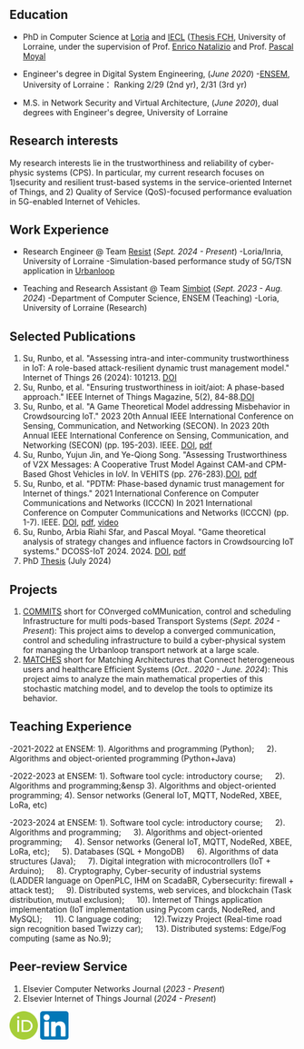## Education
- PhD in Computer Science at [Loria](https://www.loria.fr/fr/) and [IECL](https://iecl.univ-lorraine.fr/) ([Thesis FCH](https://www.mdpi.com/1424-8220/22/8/3048](https://www.fr-hermite.univ-lorraine.fr/these-federation-charles-hermite)), University of Lorraine, under the supervision of Prof. [Enrico Natalizio](https://www.tii.ae/team/prof-enrico-natalizio) and Prof. [Pascal Moyal](https://iecl.univ-lorraine.fr/membre-iecl/moyal-pascal/)


- Engineer's degree in Digital System Engineering, (_June 2020_)
-[ENSEM](https://ensem.univ-lorraine.fr/), University of Lorraine： Ranking 2/29 (2nd yr), 2/31	(3rd yr)				       		

- M.S. in Network Security and Virtual Architecture, (_June 2020_), dual degrees with Engineer's degree, University of Lorraine 	


## Research interests
My research interests lie in the trustworthiness and reliability of cyber-physic systems (CPS). In particular, my current research focuses on 1)security and resilient trust-based systems in the 
service-oriented Internet of Things, and 2) Quality of Service (QoS)-focused performance evaluation in 5G-enabled Internet of Vehicles.
 			        		

## Work Experience
- Research Engineer @ Team [Resist](https://team.inria.fr/resist/) (_Sept. 2024 - Present_)
-Loria/Inria, University of Lorraine
-Simulation-based performance study of 5G/TSN application in [Urbanloop](https://urbanloop.fr/)

- Teaching and Research Assistant @ Team [Simbiot](https://simbiot.gitlabpages.inria.fr/web/index.html) (_Sept. 2023 - Aug. 2024_)
-Department of Computer Science, ENSEM (Teaching)
-Loria, University of Lorraine (Research)


## Selected Publications
1. Su, Runbo, et al. "Assessing intra-and inter-community trustworthiness in IoT: A role-based attack-resilient dynamic trust management model." Internet of Things 26 (2024): 101213. [DOI](https://doi.org/10.1016/j.iot.2024.101213)
2. Su, Runbo, et al. "Ensuring trustworthiness in ioit/aiot: A phase-based approach." IEEE Internet of Things Magazine, 5(2), 84-88.[DOI](https://doi.org/10.1109/IOTM.001.2100190)
3. Su, Runbo, et al. "A Game Theoretical Model addressing Misbehavior in Crowdsourcing IoT." 2023 20th Annual IEEE International Conference on Sensing, Communication, and Networking (SECON). In 2023 20th Annual IEEE International Conference on Sensing, Communication, and Networking (SECON) (pp. 195-203). IEEE. [DOI](https://doi.org/10.1109/SECON58729.2023.10287527), [pdf](https://www.researchgate.net/profile/Runbo-Su/publication/374934907_A_Game_Theoretical_Model_addressing_Misbehavior_in_Crowdsourcing_IoT/links/6537e38c5d51a8012b6d9657/A-Game-Theoretical-Model-addressing-Misbehavior-in-Crowdsourcing-IoT.pdf) 
5. Su, Runbo, Yujun Jin, and Ye-Qiong Song. "Assessing Trustworthiness of V2X Messages: A Cooperative Trust Model Against CAM-and CPM-Based Ghost Vehicles in IoV. In VEHITS (pp. 276-283).[DOI](https://doi.org/10.5220/0012605200003702), [pdf](https://hal.science/hal-04453209v4/file/Vehist.pdf)
7. Su, Runbo, et al. "PDTM: Phase-based dynamic trust management for Internet of things." 2021 International Conference on Computer Communications and Networks (ICCCN) In 2021 International Conference on Computer Communications and Networks (ICCCN) (pp. 1-7). IEEE. [DOI](https://doi.org/10.1109/ICCCN52240.2021.9522234), [pdf](https://hal.science/hal-03322831v1/file/Su-PDTM.pdf), [video](https://www.youtube.com/playlist?list=PLzIU1iYy4sJjPSz7HjvMLYme7z4D1E4KW)
8. Su, Runbo, Arbia Riahi Sfar, and Pascal Moyal. "Game theoretical analysis of strategy changes and influence factors in Crowdsourcing IoT systems." DCOSS-IoT 2024. 2024. [DOI](https://doi.org/10.1109/DCOSS-IoT61029.2024.00048), [pdf](https://hal.science/hal-04564953/document)
9. PhD [Thesis](https://theses.fr/api/v1/document/2024LORR0054) (July 2024)

## Projects
1. [COMMITS](https://commits.loria.fr/) short for COnverged coMMunication, control and scheduling Infrastructure for multi pods-based Transport Systems (_Sept. 2024 - Present_): This project aims to develop a converged communication, control and scheduling infrastructure to build a cyber-physical system for managing the Urbanloop transport network at a large scale.
2. [MATCHES](https://anr.fr/Project-ANR-18-CE40-0019) short for Matching Architectures that Connect heterogeneous users and healthcare Efficient Systems (_Oct.. 2020 - June. 2024_): This project aims to analyze the main mathematical properties of this stochastic matching model, and to develop the tools to optimize its behavior.


## Teaching Experience
-2021-2022 at ENSEM: 1). Algorithms and programming (Python); &emsp; 2). Algorithms and object-oriented programming (Python+Java)

-2022-2023 at ENSEM: 1). Software tool cycle: introductory course; &emsp; 2). Algorithms and programming;&ensp 3). Algorithms and object-oriented programming; 4). Sensor networks (General IoT, MQTT, NodeRed, XBEE, LoRa, etc)

-2023-2024 at ENSEM: 1). Software tool cycle: introductory course; &emsp; 2). Algorithms and programming; &emsp; 3). Algorithms and object-oriented programming; &emsp; 4). Sensor networks (General IoT, MQTT, NodeRed, XBEE, LoRa, etc); &emsp; 5). Databases (SQL + MongoDB)      &emsp; 6).  Algorithms of data structures (Java); &emsp; 7). Digital integration with microcontrollers (IoT + Arduino); &emsp; 8). Cryptography, Cyber-security of industrial systems (LADDER language on OpenPLC, IHM on ScadaBR, Cybersecurity: firewall + attack test); &emsp; 9). Distributed systems, web services, and blockchain (Task distribution, mutual exclusion); &emsp; 10). Internet of Things application implementation (IoT implementation using Pycom cards, NodeRed, and MySQL); &emsp; 11). C language coding; &emsp; 12).Twizzy Project (Real-time road sign recognition based Twizzy car); &emsp; 13). Distributed systems: Edge/Fog computing (same as No.9); 

## Peer-review Service
1. Elsevier Computer Networks Journal (_2023 - Present_)
2. Elsevier Internet of Things Journal (_2024 - Present_)

[<img src="/images/ORCID_iD.svg.png" width="50" height="50">](https://orcid.org/0000-0001-5116-8207)
[<img src="/images/linkedin1.png" width="50" height="50">](https://www.linkedin.com/in/runbo-su-ab32a3151/)


